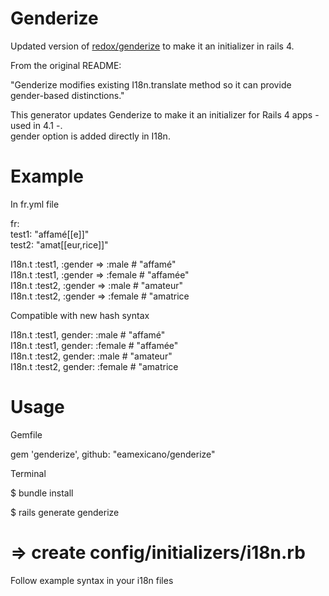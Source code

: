 Genderize
=========

Updated version of [redox/genderize](https://github.com/redox/genderize) to make it an initializer in rails 4. 

From the original README:

"Genderize modifies existing I18n.translate method so it can provide gender-based distinctions."

This generator updates Genderize to make it an initializer for Rails 4 apps - used in 4.1 -.   
gender option is added directly in I18n.


Example
=======

In fr.yml file   


fr:   
  test1: "affamé[[e]]"   
  test2: "amat[[eur,rice]]"   

I18n.t :test1, :gender => :male # "affamé"   
I18n.t :test1, :gender => :female # "affamée"   
I18n.t :test2, :gender => :male # "amateur"   
I18n.t :test2, :gender => :female # "amatrice   

Compatible with new hash syntax

I18n.t :test1, gender: :male # "affamé"   
I18n.t :test1, gender: :female # "affamée"   
I18n.t :test2, gender: :male # "amateur"   
I18n.t :test2, gender: :female # "amatrice   


Usage
=====    

Gemfile  

gem 'genderize', github: "eamexicano/genderize"  

Terminal  

$ bundle install  

$ rails generate genderize  
 # =>  create  config/initializers/i18n.rb  

Follow example syntax in your i18n files